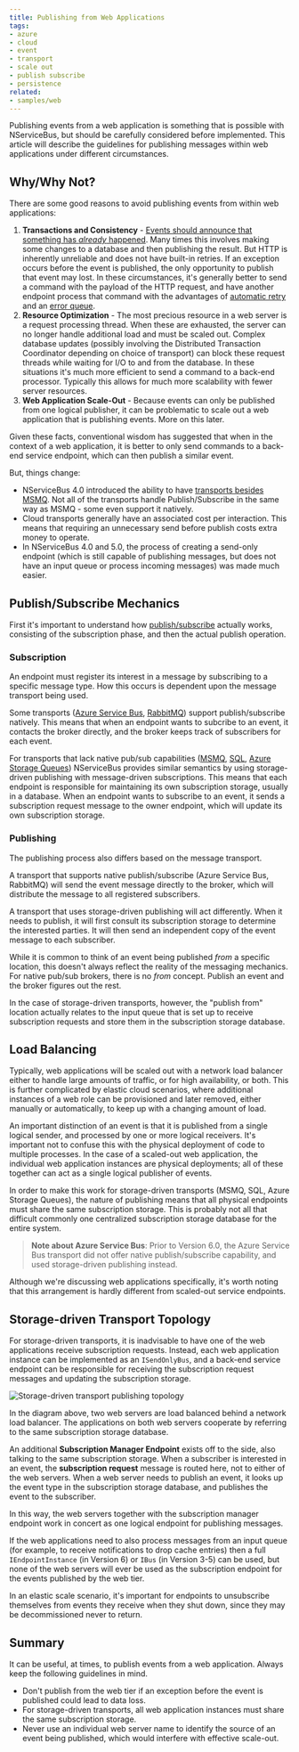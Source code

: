 ```yaml
---
title: Publishing from Web Applications
tags:
- azure
- cloud
- event
- transport
- scale out
- publish subscribe
- persistence
related:
- samples/web
---
```


Publishing events from a web application is something that is possible with NServiceBus, but should be carefully considered before implemented. This article will describe the guidelines for publishing messages within web applications under different circumstances.


## Why/Why Not?

There are some good reasons to avoid publishing events from within web applications:

 1. **Transactions and Consistency** - [Events should announce that something has *already* happened](/nservicebus/messaging/messages-events-commands.md). Many times this involves making some changes to a database and then publishing the result. But HTTP is inherently unreliable and does not have built-in retries. If an exception occurs before the event is published, the only opportunity to publish that event may lost. In these circumstances, it's generally better to send a command with the payload of the HTTP request, and have another endpoint process that command with the advantages of [automatic retry](/nservicebus/errors/automatic-retries.md) and an [error queue](/nservicebus/errors/).
 1. **Resource Optimization** - The most precious resource in a web server is a request processing thread. When these are exhausted, the server can no longer handle additional load and must be scaled out. Complex database updates (possibly involving the Distributed Transaction Coordinator depending on choice of transport) can block these request threads while waiting for I/O to and from the database. In these situations it's much more efficient to send a command to a back-end processor. Typically this allows for much more scalability with fewer server resources.
 1. **Web Application Scale-Out** - Because events can only be published from one logical publisher, it can be problematic to scale out a web application that is publishing events. More on this later.

Given these facts, conventional wisdom has suggested that when in the context of a web application, it is better to only send commands to a back-end service endpoint, which can then publish a similar event.

But, things change:

 * NServiceBus 4.0 introduced the ability to have [transports besides MSMQ](/nservicebus/transports/). Not all of the transports handle Publish/Subscribe in the same way as MSMQ - some even support it natively.
 * Cloud transports generally have an associated cost per interaction. This means that requiring an unnecessary send before publish costs extra money to operate.
 * In NServiceBus 4.0 and 5.0, the process of creating a send-only endpoint (which is still capable of publishing messages, but does not have an input queue or process incoming messages) was made much easier.


## Publish/Subscribe Mechanics

First it's important to understand how [publish/subscribe](/nservicebus/messaging/publish-subscribe/) actually works, consisting of the subscription phase, and then the actual publish operation.


### Subscription

An endpoint must register its interest in a message by subscribing to a specific message type. How this occurs is dependent upon the message transport being used.

Some transports ([Azure Service Bus](/nservicebus/azure-service-bus/), [RabbitMQ](/nservicebus/rabbitmq/configuration-api.md)) support publish/subscribe natively. This means that when an endpoint wants to subcribe to an event, it contacts the broker directly, and the broker keeps track of subscribers for each event.

For transports that lack native pub/sub capabilities ([MSMQ](/nservicebus/msmq/), [SQL](/nservicebus/sqlserver/), [Azure Storage Queues](/nservicebus/azure-storage-queues/)) NServiceBus provides similar semantics by using storage-driven publishing with message-driven subscriptions. This means that each endpoint is responsible for maintaining its own subscription storage, usually in a database. When an endpoint wants to subscribe to an event, it sends a subscription request message to the owner endpoint, which will update its own subscription storage.


### Publishing

The publishing process also differs based on the message transport.

A transport that supports native publish/subscribe (Azure Service Bus, RabbitMQ) will send the event message directly to the broker, which will distribute the message to all registered subscribers.

A transport that uses storage-driven publishing will act differently. When it needs to publish, it will first consult its subscription storage to determine the interested parties. It will then send an independent copy of the event message to each subscriber.

While it is common to think of an event being published *from* a specific location, this doesn't always reflect the reality of the messaging mechanics. For native pub/sub brokers, there is no *from* concept. Publish an event and the broker figures out the rest.

In the case of storage-driven transports, however, the "publish from" location actually relates to the input queue that is set up to receive subscription requests and store them in the subscription storage database.


## Load Balancing

Typically, web applications will be scaled out with a network load balancer either to handle large amounts of traffic, or for high availability, or both. This is further complicated by elastic cloud scenarios, where additional instances of a web role can be provisioned and later removed, either manually or automatically, to keep up with a changing amount of load.

An important distinction of an event is that it is published from a single logical sender, and processed by one or more logical receivers. It's important not to confuse this with the physical deployment of code to multiple processes. In the case of a scaled-out web application, the individual web application instances are physical deployments; all of these together can act as a single logical publisher of events.

In order to make this work for storage-driven transports (MSMQ, SQL, Azure Storage Queues), the nature of publishing means that all physical endpoints must share the same subscription storage. This is probably not all that difficult commonly one centralized subscription storage database for the entire system.

> **Note about Azure Service Bus**: Prior to Version 6.0, the Azure Service Bus transport did not offer native publish/subscribe capability, and used storage-driven publishing instead.

Although we're discussing web applications specifically, it's worth noting that this arrangement is hardly different from scaled-out service endpoints.


## Storage-driven Transport Topology

For storage-driven transports, it is inadvisable to have one of the web applications receive subscription requests. Instead, each web application instance can be implemented as an `ISendOnlyBus`, and a back-end service endpoint can be responsible for receiving the subscription request messages and updating the subscription storage.

![Storage-driven transport publishing topology](storage-based-publish-topology.png "width=400")

In the diagram above, two web servers are load balanced behind a network load balancer. The applications on both web servers cooperate by referring to the same subscription storage database.

An additional **Subscription Manager Endpoint** exists off to the side, also talking to the same subscription storage. When a subscriber is interested in an event, the **subscription request** message is routed here, not to either of the web servers. When a web server needs to publish an event, it looks up the event type in the subscription storage database, and publishes the event to the subscriber.

In this way, the web servers together with the subscription manager endpoint work in concert as one logical endpoint for publishing messages.

If the web applications need to also process messages from an input queue (for example, to receive notifications to drop cache entries) then a full `IEndpointInstance` (in Version 6) or `IBus` (in Version 3-5) can be used, but none of the web servers will ever be used as the subscription endpoint for the events published by the web tier.

In an elastic scale scenario, it's important for endpoints to unsubscribe themselves from events they receive when they shut down, since they may be decommissioned never to return.


## Summary

It can be useful, at times, to publish events from a web application. Always keep the following guidelines in mind.

 * Don't publish from the web tier if an exception before the event is published could lead to data loss.
 * For storage-driven transports, all web application instances must share the same subscription storage.
 * Never use an individual web server name to identify the source of an event being published, which would interfere with effective scale-out.
